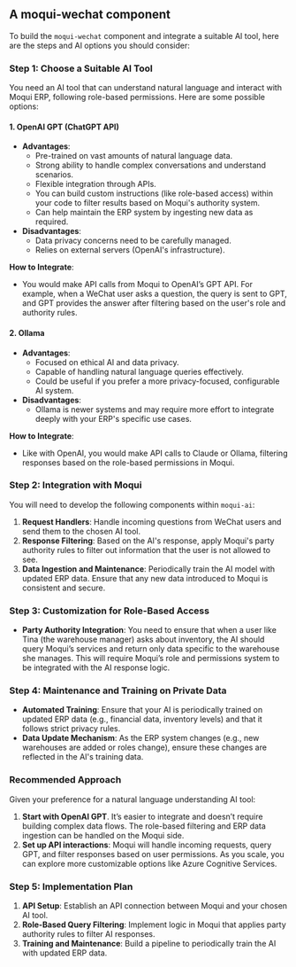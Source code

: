 ## A moqui-wechat component

To build the `moqui-wechat` component and integrate a suitable AI tool, here are the steps and AI options you should consider:

### Step 1: Choose a Suitable AI Tool
You need an AI tool that can understand natural language and interact with Moqui ERP, following role-based permissions. Here are some possible options:

#### 1. **OpenAI GPT (ChatGPT API)**
- **Advantages**:
    - Pre-trained on vast amounts of natural language data.
    - Strong ability to handle complex conversations and understand scenarios.
    - Flexible integration through APIs.
    - You can build custom instructions (like role-based access) within your code to filter results based on Moqui's authority system.
    - Can help maintain the ERP system by ingesting new data as required.
- **Disadvantages**:
    - Data privacy concerns need to be carefully managed.
    - Relies on external servers (OpenAI's infrastructure).

**How to Integrate**:
- You would make API calls from Moqui to OpenAI’s GPT API. For example, when a WeChat user asks a question, the query is sent to GPT, and GPT provides the answer after filtering based on the user's role and authority rules.

#### 2. **Ollama**
- **Advantages**:
    - Focused on ethical AI and data privacy.
    - Capable of handling natural language queries effectively.
    - Could be useful if you prefer a more privacy-focused, configurable AI system.
- **Disadvantages**:
    - Ollama is newer systems and may require more effort to integrate deeply with your ERP's specific use cases.

**How to Integrate**:
- Like with OpenAI, you would make API calls to Claude or Ollama, filtering responses based on the role-based permissions in Moqui.

### Step 2: Integration with Moqui
You will need to develop the following components within `moqui-ai`:
1. **Request Handlers**: Handle incoming questions from WeChat users and send them to the chosen AI tool.
2. **Response Filtering**: Based on the AI's response, apply Moqui's party authority rules to filter out information that the user is not allowed to see.
3. **Data Ingestion and Maintenance**: Periodically train the AI model with updated ERP data. Ensure that any new data introduced to Moqui is consistent and secure.

### Step 3: Customization for Role-Based Access
- **Party Authority Integration**: You need to ensure that when a user like Tina (the warehouse manager) asks about inventory, the AI should query Moqui’s services and return only data specific to the warehouse she manages. This will require Moqui’s role and permissions system to be integrated with the AI response logic.

### Step 4: Maintenance and Training on Private Data
- **Automated Training**: Ensure that your AI is periodically trained on updated ERP data (e.g., financial data, inventory levels) and that it follows strict privacy rules.
- **Data Update Mechanism**: As the ERP system changes (e.g., new warehouses are added or roles change), ensure these changes are reflected in the AI's training data.

### Recommended Approach
Given your preference for a natural language understanding AI tool:
1. **Start with OpenAI GPT**. It’s easier to integrate and doesn’t require building complex data flows. The role-based filtering and ERP data ingestion can be handled on the Moqui side.
2. **Set up API interactions**: Moqui will handle incoming requests, query GPT, and filter responses based on user permissions. As you scale, you can explore more customizable options like Azure Cognitive Services.

### Step 5: Implementation Plan
1. **API Setup**: Establish an API connection between Moqui and your chosen AI tool.
2. **Role-Based Query Filtering**: Implement logic in Moqui that applies party authority rules to filter AI responses.
3. **Training and Maintenance**: Build a pipeline to periodically train the AI with updated ERP data.

